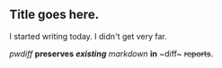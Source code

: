 ## Title goes here.

I started writing today. I didn't get very far.

*pwdiff* **preserves** ***existing*** _markdown_ __in__ ~diff~ ~~reports~~.
